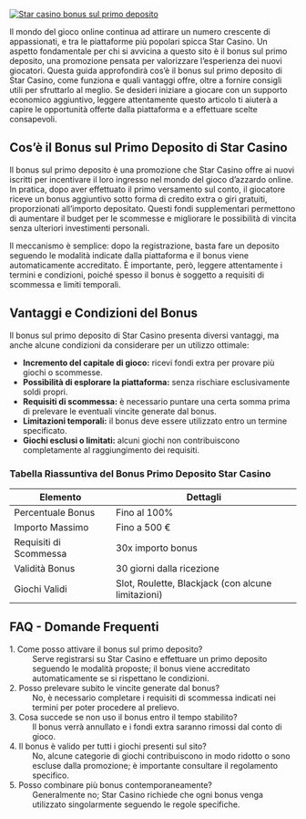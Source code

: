 [![Star casino bonus sul primo deposito](https://123-caf.pages.dev/gitsignup.png)](https://vrmoo.ru/Bt82HjjY)

<p>Il mondo del gioco online continua ad attirare un numero crescente di appassionati, e tra le piattaforme più popolari spicca Star Casino. Un aspetto fondamentale per chi si avvicina a questo sito è il bonus sul primo deposito, una promozione pensata per valorizzare l’esperienza dei nuovi giocatori. Questa guida approfondirà cos’è il bonus sul primo deposito di Star Casino, come funziona e quali vantaggi offre, oltre a fornire consigli utili per sfruttarlo al meglio. Se desideri iniziare a giocare con un supporto economico aggiuntivo, leggere attentamente questo articolo ti aiuterà a capire le opportunità offerte dalla piattaforma e a effettuare scelte consapevoli.</p>  <h2>Cos’è il Bonus sul Primo Deposito di Star Casino</h2> <p>Il bonus sul primo deposito è una promozione che Star Casino offre ai nuovi iscritti per incentivare il loro ingresso nel mondo del gioco d’azzardo online. In pratica, dopo aver effettuato il primo versamento sul conto, il giocatore riceve un bonus aggiuntivo sotto forma di credito extra o giri gratuiti, proporzionati all’importo depositato. Questi fondi supplementari permettono di aumentare il budget per le scommesse e migliorare le possibilità di vincita senza ulteriori investimenti personali.</p> <p>Il meccanismo è semplice: dopo la registrazione, basta fare un deposito seguendo le modalità indicate dalla piattaforma e il bonus viene automaticamente accreditato. È importante, però, leggere attentamente i termini e condizioni, poiché spesso il bonus è soggetto a requisiti di scommessa e limiti temporali.</p>  <h2>Vantaggi e Condizioni del Bonus</h2> <p>Il bonus sul primo deposito di Star Casino presenta diversi vantaggi, ma anche alcune condizioni da considerare per un utilizzo ottimale:</p> <ul> <li><strong>Incremento del capitale di gioco:</strong> ricevi fondi extra per provare più giochi o scommesse.</li> <li><strong>Possibilità di esplorare la piattaforma:</strong> senza rischiare esclusivamente soldi propri.</li> <li><strong>Requisiti di scommessa:</strong> è necessario puntare una certa somma prima di prelevare le eventuali vincite generate dal bonus.</li> <li><strong>Limitazioni temporali:</strong> il bonus deve essere utilizzato entro un termine specificato.</li> <li><strong>Giochi esclusi o limitati:</strong> alcuni giochi non contribuiscono completamente al raggiungimento dei requisiti.</li> </ul>  <h3>Tabella Riassuntiva del Bonus Primo Deposito Star Casino</h3> <table>   <thead>     <tr>       <th>Elemento</th>       <th>Dettagli</th>     </tr>   </thead>   <tbody>     <tr>       <td>Percentuale Bonus</td>       <td>Fino al 100%</td>     </tr>     <tr>       <td>Importo Massimo</td>       <td>Fino a 500 €</td>     </tr>     <tr>       <td>Requisiti di Scommessa</td>       <td>30x importo bonus</td>     </tr>     <tr>       <td>Validità Bonus</td>       <td>30 giorni dalla ricezione</td>     </tr>     <tr>       <td>Giochi Validi</td>       <td>Slot, Roulette, Blackjack (con alcune limitazioni)</td>     </tr>   </tbody> </table>  <h2>FAQ - Domande Frequenti</h2> <dl>   <dt>1. Come posso attivare il bonus sul primo deposito?</dt>   <dd>Serve registrarsi su Star Casino e effettuare un primo deposito seguendo le modalità proposte; il bonus viene accreditato automaticamente se si rispettano le condizioni.</dd>    <dt>2. Posso prelevare subito le vincite generate dal bonus?</dt>   <dd>No, è necessario completare i requisiti di scommessa indicati nei termini per poter procedere al prelievo.</dd>    <dt>3. Cosa succede se non uso il bonus entro il tempo stabilito?</dt>   <dd>Il bonus verrà annullato e i fondi extra saranno rimossi dal conto di gioco.</dd>    <dt>4. Il bonus è valido per tutti i giochi presenti sul sito?</dt>   <dd>No, alcune categorie di giochi contribuiscono in modo ridotto o sono escluse dalla promozione; è importante consultare il regolamento specifico.</dd>    <dt>5. Posso combinare più bonus contemporaneamente?</dt>   <dd>Generalmente no; Star Casino richiede che ogni bonus venga utilizzato singolarmente seguendo le regole specifiche.</dd> </dl>